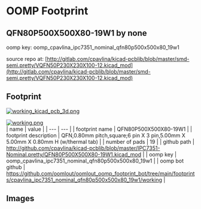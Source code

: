# OOMP Footprint  
## QFN80P500X500X80-19W1  by none  
  
oomp key: oomp_cpavlina_ipc7351_nominal_qfn80p500x500x80_19w1  
  
source repo at: [http://gitlab.com/cpavlina/kicad-pcblib/blob/master/smd-semi.pretty/VQFN50P230X230X100-12.kicad_mod](http://gitlab.com/cpavlina/kicad-pcblib/blob/master/smd-semi.pretty/VQFN50P230X230X100-12.kicad_mod)  
## Footprint  
  
[![working_kicad_pcb_3d.png](working_kicad_pcb_3d_600.png)](working_kicad_pcb_3d.png)  
  
[![working.png](working_600.png)](working.png)  
| name | value | 
| --- | --- | 
| footprint name | QFN80P500X500X80-19W1 | 
| footprint description | QFN,0.80mm pitch,square;6 pin X 3 pin,5.00mm X 5.00mm X 0.80mm H (w/thermal tab) | 
| number of pads | 19 | 
| github path | http://github.com/cpavlina/kicad-pcblib/blob/master/IPC7351-Nominal.pretty/QFN80P500X500X80-19W1.kicad_mod | 
| oomp key | oomp_cpavlina_ipc7351_nominal_qfn80p500x500x80_19w1 | 
| oomp bot github | https://github.com/oomlout/oomlout_oomp_footprint_bot/tree/main/footprints/cpavlina_ipc7351_nominal_qfn80p500x500x80_19w1/working | 
## Images  
